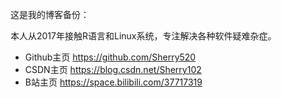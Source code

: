 这是我的博客备份：

本人从2017年接触R语言和Linux系统，专注解决各种软件疑难杂症。 

* Github主页 https://github.com/Sherry520
* CSDN主页 https://blog.csdn.net/Sherry102
* B站主页 https://space.bilibili.com/37717319
